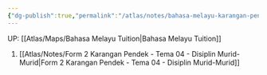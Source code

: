 ```yaml
---
{"dg-publish":true,"permalink":"/atlas/notes/bahasa-melayu-karangan-pendek-form-1-3/"}
---
```


UP: [[Atlas/Maps/Bahasa Melayu Tuition\|Bahasa Melayu Tuition]]

1. [[Atlas/Notes/Form 2 Karangan Pendek - Tema 04 - Disiplin Murid-Murid\|Form 2 Karangan Pendek - Tema 04 - Disiplin Murid-Murid]]